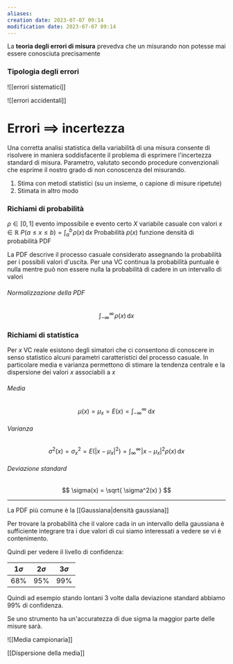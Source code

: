 ```yaml
---
aliases: 
creation date: 2023-07-07 09:14
modification date: 2023-07-07 09:14
---
```


La **teoria degli errori di misura** prevedva che un misurando non potesse mai essere conosciuta precisamente

### Tipologia degli errori
![[errori sistematici]]

![[errori accidentali]]

# Errori $\implies$ incertezza
Una corretta analisi statistica della variabilità di una misura consente di risolvere in maniera soddisfacente il problema di esprimere l'incertezza standard di misura.
Parametro, valutato secondo procedure convenzionali che esprime il nostro grado di non conoscenza del misurando.
1. Stima con metodi statistici (su un insieme, o capione di misure ripetute)
2. Stimata in altro modo


### Richiami di probabilità
$\rho \in [0,1]$ evento impossibile e evento certo
$X$ variabile casuale con valori $x \in \mathbb{R}$
$P(a \leq x \leq b) = \int _{a}^b \!\rho(x) \, \mathrm{d}x$ Probabilità
$p(x)$ funzione densità di probabilità PDF

La PDF descrive il processo casuale considerato assegnando la probabilità per i possibili valori d'uscita. Per una VC continua la probabilità puntuale è nulla mentre può non essere nulla la probabilità di cadere in un intervallo di valori

###### Normalizzazione della PDF
$$ \int _{-\infty}^{\infty} \!\rho(x) \, \mathrm{d}x  $$

### Richiami di statistica
Per $x$ VC reale esistono degli simatori che ci consentono di conoscere in senso statistico alcuni parametri caratteristici del processo casuale.
In particolare media e varianza permettono di stimare la tendenza centrale e la dispersione dei valori $x$ associabili a $x$

###### Media
$$\mu(x)  = \mu_{x} = E(x) = \int _{-\infty}^{\infty} \! \, \mathrm{d}x $$
###### Varianza
$$ \sigma^2(x) = \sigma_{x}^2 = E(|x - \mu_{x}|^2) = \int _{\infty}^\infty \!|x - \mu_{x}|^2 \rho(x) \, \mathrm{d}x  $$
###### Deviazione standard
$$ \sigma(x) = \sqrt{ \sigma^2(x) } $$

---
La PDF più comune è la [[Gaussiana|densità gaussiana]]

Per trovare la probabilità che il valore cada in un intervallo della gaussiana è sufficiente integrare tra i due valori di cui siamo interessati a vedere se vi è contenimento.

Quindi per vedere il livello di confidenza:

| $1\sigma$ | $2 \sigma$ | $3 \sigma$ |
| --------- | ---------- | ---------- |
| 68%       | 95%        | 99%        | 

Quindi ad esempio stando lontani 3 volte dalla deviazione standard abbiamo $99\%$ di confidenza.

Se uno strumento ha un'accuratezza di due sigma la maggior parte delle misure sarà.

![[Media campionaria]]

[[Dispersione della media]]